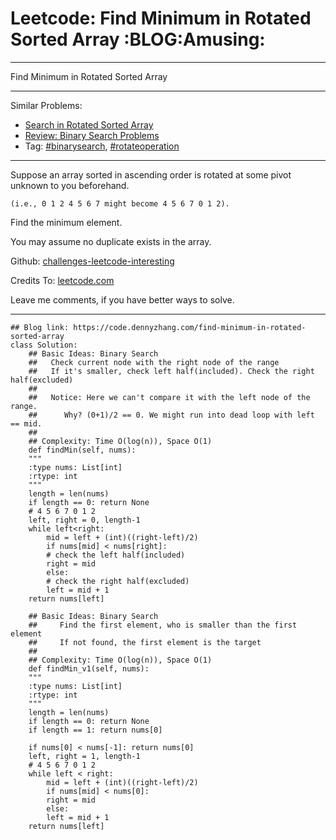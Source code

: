 
# Leetcode: Find Minimum in Rotated Sorted Array     :BLOG:Amusing:

---

Find Minimum in Rotated Sorted Array  

---

Similar Problems:  

-   [Search in Rotated Sorted Array](https://code.dennyzhang.com/search-in-rotated-sorted-array)
-   [Review: Binary Search Problems](https://code.dennyzhang.com/review-binarysearch)
-   Tag: [#binarysearch](https://code.dennyzhang.com/tag/binarysearch), [#rotateoperation](https://code.dennyzhang.com/tag/rotateoperation)

---

Suppose an array sorted in ascending order is rotated at some pivot unknown to you beforehand.  

    (i.e., 0 1 2 4 5 6 7 might become 4 5 6 7 0 1 2).

Find the minimum element.  

You may assume no duplicate exists in the array.  

Github: [challenges-leetcode-interesting](https://github.com/DennyZhang/challenges-leetcode-interesting/tree/master/problems/find-minimum-in-rotated-sorted-array)  

Credits To: [leetcode.com](https://leetcode.com/problems/find-minimum-in-rotated-sorted-array/description/)  

Leave me comments, if you have better ways to solve.  

---

    ## Blog link: https://code.dennyzhang.com/find-minimum-in-rotated-sorted-array
    class Solution:
        ## Basic Ideas: Binary Search
        ##   Check current node with the right node of the range
        ##   If it's smaller, check left half(included). Check the right half(excluded)
        ##
        ##   Notice: Here we can't compare it with the left node of the range.
        ##      Why? (0+1)/2 == 0. We might run into dead loop with left == mid.
        ##
        ## Complexity: Time O(log(n)), Space O(1)
        def findMin(self, nums):
    	"""
    	:type nums: List[int]
    	:rtype: int
    	"""
    	length = len(nums)
    	if length == 0: return None
    	# 4 5 6 7 0 1 2
    	left, right = 0, length-1
    	while left<right:
    	    mid = left + (int)((right-left)/2)
    	    if nums[mid] < nums[right]:
    		# check the left half(included)
    		right = mid
    	    else:
    		# check the right half(excluded)
    		left = mid + 1
    	return nums[left]
    
        ## Basic Ideas: Binary Search
        ##     Find the first element, who is smaller than the first element
        ##     If not found, the first element is the target
        ##
        ## Complexity: Time O(log(n)), Space O(1)
        def findMin_v1(self, nums):
    	"""
    	:type nums: List[int]
    	:rtype: int
    	"""
    	length = len(nums)
    	if length == 0: return None
    	if length == 1: return nums[0]
    
    	if nums[0] < nums[-1]: return nums[0]
    	left, right = 1, length-1
    	# 4 5 6 7 0 1 2
    	while left < right:
    	    mid = left + (int)((right-left)/2)
    	    if nums[mid] < nums[0]:
    		right = mid
    	    else:
    		left = mid + 1
    	return nums[left]

